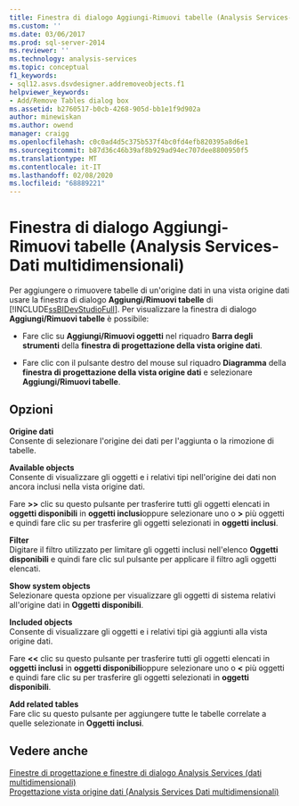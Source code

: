 ```yaml
---
title: Finestra di dialogo Aggiungi-Rimuovi tabelle (Analysis Services-Dati multidimensionali) | Microsoft Docs
ms.custom: ''
ms.date: 03/06/2017
ms.prod: sql-server-2014
ms.reviewer: ''
ms.technology: analysis-services
ms.topic: conceptual
f1_keywords:
- sql12.asvs.dsvdesigner.addremoveobjects.f1
helpviewer_keywords:
- Add/Remove Tables dialog box
ms.assetid: b2760517-b0cb-4268-905d-bb1e1f9d902a
author: minewiskan
ms.author: owend
manager: craigg
ms.openlocfilehash: c0c0ad4d5c375b537f4bc0fd4efb820395a8d6e1
ms.sourcegitcommit: b87d36c46b39af8b929ad94ec707dee8800950f5
ms.translationtype: MT
ms.contentlocale: it-IT
ms.lasthandoff: 02/08/2020
ms.locfileid: "68889221"
---
```

# <a name="add-remove-tables-dialog-box-analysis-services---multidimensional-data"></a>Finestra di dialogo Aggiungi-Rimuovi tabelle (Analysis Services-Dati multidimensionali)
  Per aggiungere o rimuovere tabelle di un'origine dati in una vista origine dati usare la finestra di dialogo **Aggiungi/Rimuovi tabelle** di [!INCLUDE[ssBIDevStudioFull](../../includes/ssbidevstudiofull-md.md)]. Per visualizzare la finestra di dialogo **Aggiungi/Rimuovi tabelle** è possibile:  
  
-   Fare clic su **Aggiungi/Rimuovi oggetti** nel riquadro **Barra degli strumenti** della **finestra di progettazione della vista origine dati**.  
  
-   Fare clic con il pulsante destro del mouse sul riquadro **Diagramma** della **finestra di progettazione della vista origine dati** e selezionare **Aggiungi/Rimuovi tabelle**.  
  
## <a name="options"></a>Opzioni  
 **Origine dati**  
 Consente di selezionare l'origine dei dati per l'aggiunta o la rimozione di tabelle.  
  
 **Available objects**  
 Consente di visualizzare gli oggetti e i relativi tipi nell'origine dei dati non ancora inclusi nella vista origine dati.  
  
 Fare **>>** clic su questo pulsante per trasferire tutti gli oggetti elencati in **oggetti disponibili** in **oggetti inclusi**oppure selezionare uno o **>** più oggetti e quindi fare clic su per trasferire gli oggetti selezionati in **oggetti inclusi**.  
  
 **Filter**  
 Digitare il filtro utilizzato per limitare gli oggetti inclusi nell'elenco **Oggetti disponibili** e quindi fare clic sul pulsante per applicare il filtro agli oggetti elencati.  
  
 **Show system objects**  
 Selezionare questa opzione per visualizzare gli oggetti di sistema relativi all'origine dati in **Oggetti disponibili**.  
  
 **Included objects**  
 Consente di visualizzare gli oggetti e i relativi tipi già aggiunti alla vista origine dati.  
  
 Fare **<<** clic su questo pulsante per trasferire tutti gli oggetti elencati in **oggetti inclusi** in **oggetti disponibili**oppure selezionare uno o **<** più oggetti e quindi fare clic su per trasferire gli oggetti selezionati in **oggetti disponibili**.  
  
 **Add related tables**  
 Fare clic su questo pulsante per aggiungere tutte le tabelle correlate a quelle selezionate in **Oggetti inclusi**.  
  
## <a name="see-also"></a>Vedere anche  
 [Finestre di progettazione e finestre di dialogo Analysis Services &#40;dati multidimensionali&#41;](../analysis-services/analysis-services-designers-and-dialog-boxes-multidimensional-data.md)   
 [Progettazione vista origine dati &#40;Analysis Services Dati multidimensionali&#41;](../analysis-services/data-source-view-designer-analysis-services-multidimensional-data.md)  
  
  
